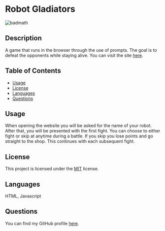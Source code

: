 # Robot Gladiators 

![badmath](https://img.shields.io/badge/License-MIT-informational)

## Description

A game that runs in the browser through the use of prompts. The goal is to defeat the opponents while staying alive. You can visit the site [here](https://tutor78.github.io/robot-gladiators).

## Table of Contents

* [Usage](#usage)
* [License](#license)
* [Languages](#languages)
* [Questions](#questions)

## Usage

When opening the website you will be asked for the name of your robot. After that, you will be presented with the first fight. You can choose to either fight or skip at anytime during a battle. If you skip you lose points and go straight to the shop. This continues with each subsequent fight.

## License
    
This project is licensed under the [MIT](LICENSE.txt) license.
    
## Languages

HTML, Javascript
    
## Questions

You can find my GitHub profile [here](https://github.com/Tutor78).
